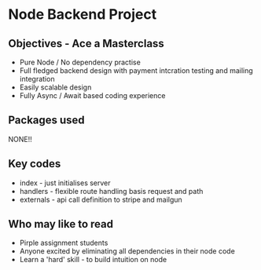 # Node Backend Project

## Objectives - Ace a Masterclass
* Pure Node / No dependency practise
* Full fledged backend design with payment intcration testing and mailing integration
* Easily scalable design
* Fully Async / Await based coding experience

## Packages used
NONE!!

## Key codes
* index - just initialises server
* handlers - flexible route handling basis request and path
* externals - api call definition to stripe and mailgun

## Who may like to read
* Pirple assignment students
* Anyone excited by eliminating all dependencies in their node code
* Learn a 'hard' skill - to build intuition on node
